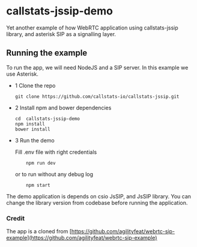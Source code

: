 # callstats-jssip-demo
Yet another example of how WebRTC application using callstats-jssip library, and asterisk SIP as a signalling layer.


## Running the example
To run the app, we will need NodeJS and a SIP server. In this example we use Asterisk. 

- 1 Clone the repo
    
    ``` git clone https://github.com/callstats-io/callstats-jssip.git ```
- 2 Install npm and bower dependencies
    
    ```
    cd  callstats-jssip-demo
    npm install
    bower install    
    ```
- 3 Run the demo
    
    Fill .env file with right credentials
        
    ```
        npm run dev 
    ```
    or to run without any debug log
    ```
        npm start 
    ```    

The demo application is depends on csio JsSIP, and JsSIP library. You can change the library version from codebase before running the application.

### Credit
The app is a cloned from [https://github.com/agilityfeat/webrtc-sip-example](https://github.com/agilityfeat/webrtc-sip-example)
